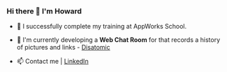 ### Hi there 👋 I'm Howard

- 🔭 I successfully complete my training at AppWorks School.

- 🌱 I'm currently developing a __Web Chat Room__ for that records a history of pictures and links - [Disatomic](https://github.com/HackHow/Disatomic-server)

- 📫 Contact me | [LinkedIn](https://www.linkedin.com/in/howardshen23/)
<!--
**HackHow/HackHow** is a ✨ _special_ ✨ repository because its `README.md` (this file) appears on your GitHub profile.

Here are some ideas to get you started:

- 🔭 I’m currently working on ...
- 🌱 I’m currently learning ...
- 👯 I’m looking to collaborate on ...
- 🤔 I’m looking for help with ...
- 💬 Ask me about ...
- 📫 How to reach me: ...
- 😄 Pronouns: ...
- ⚡ Fun fact: ...
-->
